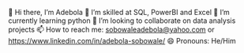 

👋 Hi there, I’m Adebola
👀 I’m skilled at SQL, PowerBI and Excel
🌱 I’m currently learning python
👯 I’m looking to collaborate on data analysis projects
📫 How to reach me: sobowaleadebola@yahoo.com or https://www.linkedin.com/in/adebola-sobowale/
😄 Pronouns: He/Him

<!--
**Sobowaleadebola/sobowaleadebola** is a ✨ _special_ ✨ repository because its `README.md` (this file) appears on your GitHub profile.

